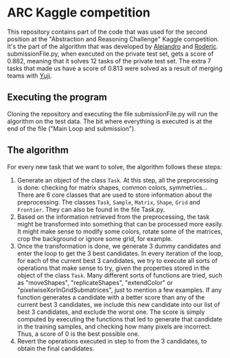 # ARC Kaggle competition

This repository contains part of the code that was used for the second position at the "Abstraction and Reasoning Challenge" Kaggle competition. It's the part of the algorithm that was developed by [Alejandro](https://github.com/alejandrodemiquel) and [Roderic](https://github.com/RodericGuigoCorominas). submissionFile.py, when executed on the private test set, gets a score of 0.882, meaning that it solves 12 tasks of the private test set. The extra 7 tasks that made us have a score of 0.813 were solved as a result of merging teams with [Yuji](https://github.com/yujiariyasu).

## Executing the program
Cloning the repository and executing the file submissionFile.py will run the algorithm on the test data. The bit where everything is executed is at the end of the file ("Main Loop and submission").

## The algorithm

For every new task that we want to solve, the algorithm follows these steps:
1. Generate an object of the class `Task`. At this step, all the preprocessing is done: checking for matrix shapes, common colors, symmetries... There are 6 core classes that are used to store information about the preprocessing: The classes `Task`, `Sample`, `Matrix`, `Shape`, `Grid` and `Frontier`. They can also be found in the file Task.py. 
2. Based on the information retrieved from the preprocessing, the task might be transformed into something that can be processed more easily. It might make sense to modify some colors, rotate some of the matrices, crop the background or ignore some grid, for example.
3. Once the transformation is done, we generate 3 dummy candidates and enter the loop to get the 3 best candidates. In every iteration of the loop, for each of the current best 3 candidates, we try to execute all sorts of operations that make sense to try, given the properties stored in the object of the class `Task`. Many different sorts of functions are tried, such as "moveShapes", "replicateShapes", "extendColor" or "pixelwiseXorInGridSubmatrices", just to mention a few examples. If any function generates a candidate with a better score than any of the current best 3 candidates, we include this new candidate into our list of best 3 candidates, and exclude the worst one. The score is simply computed by executing the functions that led to generate that candidate in the training samples, and checking how many pixels are incorrect. Thus, a score of 0 is the best possible one.
4. Revert the operations executed in step to from the 3 candidates, to obtain the final candidates.
